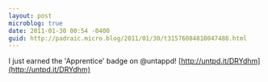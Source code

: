 ```yaml
---
layout: post
microblog: true
date: 2011-01-30 00:54 -0400
guid: http://padraic.micro.blog/2011/01/30/t31576084810047488.html
---
```

I just earned the 'Apprentice' badge on @untappd! [http://untpd.it/DRYdhm](http://untpd.it/DRYdhm)
